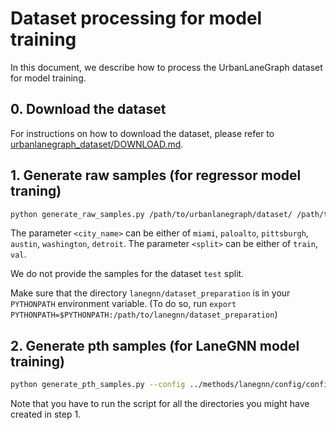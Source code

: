 # Dataset processing for model training

In this document, we describe how to process the UrbanLaneGraph dataset for model training.

## 0. Download the dataset

For instructions on how to download the dataset, please refer to [urbanlanegraph_dataset/DOWNLOAD.md](https://github.com/jzuern/lanegnn/blob/main/urbanlanegraph_dataset/DOWNLOAD.md).






## 1. Generate raw samples (for regressor model traning)

```bash
python generate_raw_samples.py /path/to/urbanlanegraph/dataset/ /path/to/raw/output <city_name> <split>
```

The parameter `<city_name>` can be either of `miami`, `paloalto`, `pittsburgh`, `austin`, `washington`, `detroit`.
The parameter `<split>` can be either of `train`, `val`.

We do not provide the samples for the dataset `test` split.

Make sure that the directory `lanegnn/dataset_preparation` is in your `PYTHONPATH` environment variable. (To do so, run `export PYTHONPATH=$PYTHONPATH:/path/to/lanegnn/dataset_preparation`)


## 2. Generate pth samples (for LaneGNN model training)



```bash
python generate_pth_samples.py --config ../methods/lanegnn/config/config.yaml --raw_dataset /path/to/raw/output/ --processed_dataset /path/to/processed/output/ --ego_regressor_ckpt /path/to/checkpoint.pth --context_regressor_ckpt /path/to/checkpoint.pth
```


Note that you have to run the script for all the directories you might have created in step 1.

